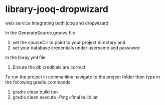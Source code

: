 library-jooq-dropwizard
=======================


web service Integrating both jooq and dropwizard

In the GenerateSource.groovy file 
  1. set the sourceDir to point to your project directory and 
  2. set your database credentials under username and passowrd

In the libray.yml file 
  1. Ensure the db creditials are correct


To run the project in commanline navigate to the project folder then type in the following gradle commands
  
  1. gradle clean build run 
  2. gradle clean execute -Pstg=final build jar
